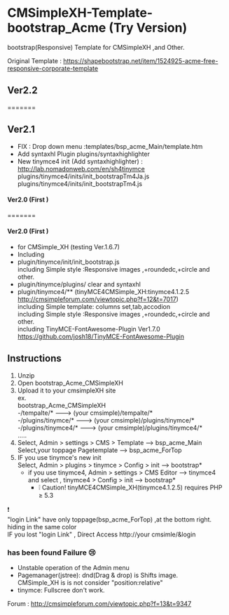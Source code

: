 # CMSimpleXH-Template-bootstrap_Acme (Try Version)
bootstrap(Responsive) Template for CMSimpleXH ,and Other.

Original Template : https://shapebootstrap.net/item/1524925-acme-free-responsive-corporate-template  

## Ver2.2


=======
## Ver2.1  
* FIX : Drop down menu :templates/bsp_acme_Main/template.htm  
* Add syntaxhl Plugin plugins/syntaxhighlighter  
* New tinymce4 init (Add syntaxhighlighter) : http://lab.nomadonweb.com/en/sh4tinymce   
    plugins/tinymce4/inits/init_bootstrapTm4Ja.js  
    plugins/tinymce4/inits/init_bootstrapTm4.js  


#### Ver2.0  (First )
=======
#### Ver2.0  (First ) 
* for CMSimple_XH (testing Ver.1.6.7)   
* Including
 * plugin/tinymce/init/init_bootstrap.js  
   including Simple style :Responsive images ,+roundedc,+circle and other.  
 * plugin/tinymce/plugins/  clear and syntaxhl
 * plugin/tinymce4/** (tinyMCE4CMSimple_XH:tinymce4.1.2.5  http://cmsimpleforum.com/viewtopic.php?f=12&t=7017)  
    including Simple template: columns set,tab,accodion  
    including Simple style :Responsive images ,+roundedc,+circle and other.  
    including TinyMCE-FontAwesome-Plugin Ver1.7.0  https://github.com/josh18/TinyMCE-FontAwesome-Plugin


## Instructions
1. Unzip  
2. Open bootstrap_Acme_CMSimpleXH  
3. Upload it to your cmsimpleXH site  
ex.  
   bootstrap_Acme_CMSimpleXH  
     -/tempalte/*  ---> (your cmsimple)/tempalte/*  
     -/plugins/tinymce/*  ---> (your cmsimple)/plugins/tinymce/*  
     -/plugins/tinymce4/*  ---> (your cmsimple)/plugins/tinymce4/*   
        .....  
4. Select, Admin > settings > CMS > Template    --> bsp_acme_Main  
   Select,your toppage Pagetemplate -->  bsp_acme_ForTop  
5. IF you use tinymce's new init  
   Select, Admin > plugins > tinymce > Config  > init --> bootstrap*  
    * if you use tinymce4, Admin > settings > CMS  Editor --> tinymce4  
      and select , tinymce4 > Config  > init --> bootstrap*  
      * :grey_exclamation: Caution! tinyMCE4CMSimple_XH(tinymce4.1.2.5) requires PHP ≥ 5.3



:exclamation:  
"login Link" have only toppage(bsp_acme_ForTop) ,at the bottom right.  hiding in the same color  
  IF you lost "login Link" , Direct Access http://your cmsimle/&login

### has been found Failure :cry:
* Unstable operation of the Admin menu  
* Pagemanager(jstree): dnd(Drag & drop) is Shifts image.  
   CMSimple_XH is is not consider "position:relative"  
* tinymce: Fullscree don't work.  


Forum : http://cmsimpleforum.com/viewtopic.php?f=13&t=9347
